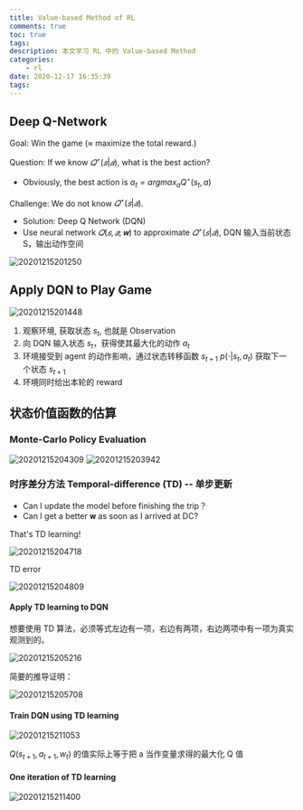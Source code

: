 ```yaml
---
title: Value-based Method of RL
comments: true
toc: true
tags:
description: 本文学习 RL 中的 Value-based Method
categories:
    - rl
date: 2020-12-17 16:35:39
tags:
---
```


## Deep Q-Network

Goal: Win the game (≈ maximize the total reward.)

Question: If we know $𝑄^{\star}(𝑠|𝑎)$, what is the best action?

-   Obviously, the best action is $a_{t} = argmax_{a}Q^{\star}(s_{t},a)$

Challenge: We do not know $𝑄^{\star}(𝑠|𝑎)$.

-   Solution: Deep Q Network (DQN)
-   Use neural network $𝑄(𝑠,𝑎;𝐰)$ to approximate $𝑄^{\star}(𝑠|𝑎)$, DQN 输入当前状态 S，输出动作空间

![20201215201250](https://blog-1259556217.cos.ap-chengdu.myqcloud.com/image/20201215201250.png)

## Apply DQN to Play Game

![20201215201448](https://blog-1259556217.cos.ap-chengdu.myqcloud.com/image/20201215201448.png)

1. 观察环境, 获取状态 $s_{t}$, 也就是 Observation
2. 向 DQN 输入状态 $s_{t}$，获得使其最大化的动作 $a_{t}$
3. 环境接受到 agent 的动作影响，通过状态转移函数 $s_{t+1}~p(\cdot|s_{t},a_{t})$ 获取下一个状态 $s_{t+1}$
4. 环境同时给出本轮的 reward

## 状态价值函数的估算

### Monte-Carlo Policy Evaluation

![20201215204309](https://blog-1259556217.cos.ap-chengdu.myqcloud.com/image/20201215204309.png)
![20201215203942](https://blog-1259556217.cos.ap-chengdu.myqcloud.com/image/20201215203942.png)

### 时序差分方法 Temporal-difference (TD) -- 单步更新

-   Can I update the model before finishing the trip？
-   Can I get a better 𝐰 as soon as I arrived at DC?

That's TD learning!

![20201215204718](https://blog-1259556217.cos.ap-chengdu.myqcloud.com/image/20201215204718.png)

TD error

![20201215204809](https://blog-1259556217.cos.ap-chengdu.myqcloud.com/image/20201215204809.png)

#### Apply TD learning to DQN

想要使用 TD 算法，必须等式左边有一项，右边有两项，右边两项中有一项为真实观测到的。

![20201215205216](https://blog-1259556217.cos.ap-chengdu.myqcloud.com/image/20201215205216.png)

简要的推导证明：

![20201215205708](https://blog-1259556217.cos.ap-chengdu.myqcloud.com/image/20201215205708.png)

#### Train DQN using TD learning

![20201215211053](https://blog-1259556217.cos.ap-chengdu.myqcloud.com/image/20201215211053.png)

$Q(s_{t+1},a_{t+1}, w_{t})$ 的值实际上等于把 a 当作变量求得的最大化 Q 值

#### One iteration of TD learning

![20201215211400](https://blog-1259556217.cos.ap-chengdu.myqcloud.com/image/20201215211400.png)
